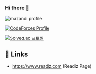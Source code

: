 ### Hi there 👋

<!--
**Readiz/Readiz** is a ✨ _special_ ✨ repository because its `README.md` (this file) appears on your GitHub profile.

Here are some ideas to get you started:

- 🔭 I’m currently working on ...
- 🌱 I’m currently learning ...
- 👯 I’m looking to collaborate on ...
- 🤔 I’m looking for help with ...
- 💬 Ask me about ...
- 📫 How to reach me: ...
- 😄 Pronouns: ...
- ⚡ Fun fact: ...
-->

![mazandi profile](http://mazandi.herokuapp.com/api?handle=readiz&theme=dark)

[![CodeForces Profile](https://cf.leed.at?id=Maximux)](https://codeforces.com/profile/Maximux)

[![Solved.ac 프로필](http://mazassumnida.wtf/api/v2/generate_badge?boj=readiz)](https://solved.ac/readiz)


## 🔗 Links
- https://www.readiz.com (Readiz Page)
